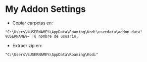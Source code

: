 # My Addon Settings
-  Copiar carpetas en:
```
"C:\Users\%USERNAME%\AppData\Roaming\Kodi\userdata\addon_data"
%USERNAME%= Tu nombre de usuario.
```

-  Extraer zip en:
```
"C:\Users\%USERNAME%\AppData\Roaming\Kodi"
```